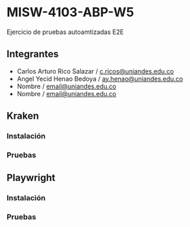 # MISW-4103-ABP-W5

Ejercicio de pruebas autoamtizadas E2E

## Integrantes

- Carlos Arturo Rico Salazar / [c.ricos@uniandes.edu.co](c.ricos@uniandes.edu.co)
- Angel Yecid Henao Bedoya / [ay.henao@uniandes.edu.co](ay.henao@uniandes.edu.co)
- Nombre / [email@uniandes.edu.co](email@uniandes.edu.co)
- Nombre / [email@uniandes.edu.co](email@uniandes.edu.co)

## Kraken

### Instalación

### Pruebas

## Playwright

### Instalación

### Pruebas
